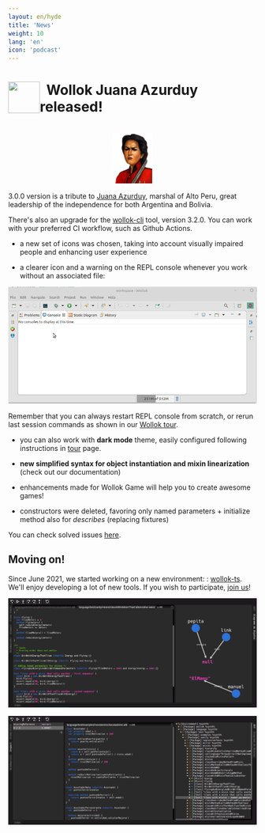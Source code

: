 ```yaml
---
layout: en/hyde
title: 'News'
weight: 10
lang: 'en'
icon: 'podcast'
---
```



<div class="container">
<img src="/images/news.png" height="64" width="64" align="left"/>
<h1>&nbsp;&nbsp;Wollok Juana Azurduy released!</h1>
<br>
</div>


<div class="container" style="text-align: center; margin-bottom: 1em;">
    <img src="/images/news/juana_azurduy.png" width="16%" height="auto"/>
</div>


3.0.0 version is a tribute to [Juana Azurduy](https://es.wikipedia.org/wiki/Juana_Azurduy), marshal of Alto Peru, great leadership of the independence for both Argentina and Bolivia.

There's also an upgrade for the [wollok-cli](https://github.com/uqbar-project/wollok-cli) tool, version 3.2.0. You can work with your preferred CI workflow, such as Github Actions.

- a new set of icons was chosen, taking into account visually impaired people and enhancing user experience

- a clearer icon and a warning on the REPL console whenever you work without an associated file:

![consola REPL sin archivo](/images/news/jazurduy_console_en.gif)

Remember that you can always restart REPL console from scratch, or rerun last session commands as shown in our [Wollok tour](../tour).

- you can also work with **dark mode** theme, easily configured following instructions in [tour](../tour) page.

- **new simplified syntax for object instantiation and mixin linearization** (check out our documentation)

- enhancements made for Wollok Game will help you to create awesome games!

- constructors were deleted, favoring only named parameters + initialize method also for _describes_ (replacing fixtures)

You can check solved issues [here](https://github.com/uqbar-project/wollok/releases/tag/v3.0.0).

<div class="container">
</div>

## Moving on!

Since June 2021, we started working on a new environment: : [wollok-ts](https://github.com/uqbar-project/wollok-ts). We'll enjoy developing a lot of new tools. If you wish to participate, [join us](../community)!

<div class="container" style="text-align: center; margin-bottom: 1em;">
    <img alt="debugger" class="img-fluid z-depth-1" src="/images/news/debugger.png"/>
</div>

<div class="container" style="text-align: center; margin-bottom: 1em;">
    <img alt="debugger" class="img-fluid z-depth-1" src="/images/news/debugger2.png"/>
</div>
